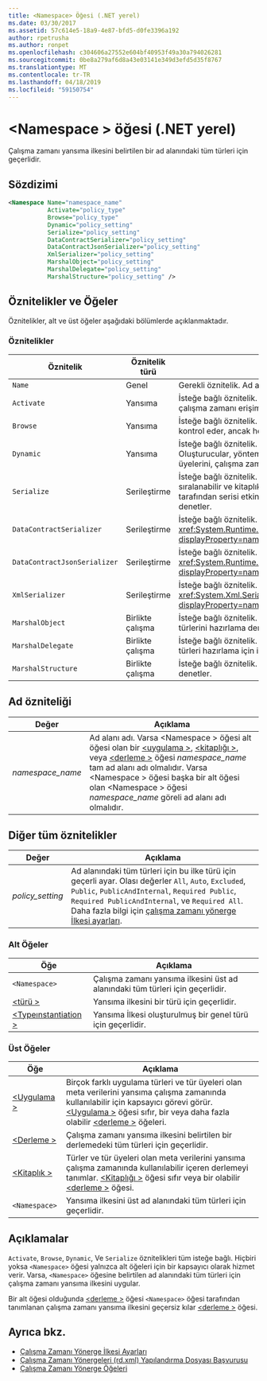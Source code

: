 ```yaml
---
title: <Namespace> Öğesi (.NET yerel)
ms.date: 03/30/2017
ms.assetid: 57c614e5-18a9-4e87-bfd5-d0fe3396a192
author: rpetrusha
ms.author: ronpet
ms.openlocfilehash: c304606a27552e604bf40953f49a30a794026281
ms.sourcegitcommit: 0be8a279af6d8a43e03141e349d3efd5d35f8767
ms.translationtype: MT
ms.contentlocale: tr-TR
ms.lasthandoff: 04/18/2019
ms.locfileid: "59150754"
---
```

# <a name="namespace-element-net-native"></a>\<Namespace > öğesi (.NET yerel)
Çalışma zamanı yansıma ilkesini belirtilen bir ad alanındaki tüm türleri için geçerlidir.  
  
## <a name="syntax"></a>Sözdizimi  
  
```xml  
<Namespace Name="namespace_name"   
           Activate="policy_type"   
           Browse="policy_type"  
           Dynamic="policy_setting"  
           Serialize="policy_setting"  
           DataContractSerializer="policy_setting"  
           DataContractJsonSerializer="policy_setting"  
           XmlSerializer="policy_setting"  
           MarshalObject="policy_setting"  
           MarshalDelegate="policy_setting"  
           MarshalStructure="policy_setting" />  
```  
  
## <a name="attributes-and-elements"></a>Öznitelikler ve Öğeler  
 Öznitelikler, alt ve üst öğeler aşağıdaki bölümlerde açıklanmaktadır.  
  
### <a name="attributes"></a>Öznitelikler  
  
|Öznitelik|Öznitelik türü|Açıklama|  
|---------------|--------------------|-----------------|  
|`Name`|Genel|Gerekli öznitelik. Ad alanı adını belirtir.|  
|`Activate`|Yansıma|İsteğe bağlı öznitelik. Oluşturucular örneklerinin etkinleştirmesi için çalışma zamanı erişimi denetler.|  
|`Browse`|Yansıma|İsteğe bağlı öznitelik. Program öğeleri hakkında bilgi için sorgulama kontrol eder, ancak herhangi bir çalışma zamanı erişim sağlamaz.|  
|`Dynamic`|Yansıma|İsteğe bağlı öznitelik. Dinamik programlama etkinleştirmek için Oluşturucular, yöntemler, alanlar, özellikler ve olaylar, tüm tür üyelerini, çalışma zamanı erişimi denetler.|  
|`Serialize`|Serileştirme|İsteğe bağlı öznitelik. Oluşturucular, alanları ve tür örnekleri sıralanabilir ve kitaplıkları gibi Newtonsoft JSON seri hale getirici tarafından serisi etkinleştirmek için özellikler, çalışma zamanı erişimi denetler.|  
|`DataContractSerializer`|Serileştirme|İsteğe bağlı öznitelik. Denetimleri İlkesi kullanan Serileştirmenin <xref:System.Runtime.Serialization.DataContractSerializer?displayProperty=nameWithType> sınıfı.|  
|`DataContractJsonSerializer`|Serileştirme|İsteğe bağlı öznitelik. İlke kullanan bir JSON serileştirme denetleyen <xref:System.Runtime.Serialization.Json.DataContractJsonSerializer?displayProperty=nameWithType> sınıfı.|  
|`XmlSerializer`|Serileştirme|İsteğe bağlı öznitelik. İlke kullanan bir XML serileştirme denetleyen <xref:System.Xml.Serialization.XmlSerializer?displayProperty=nameWithType> sınıfı.|  
|`MarshalObject`|Birlikte çalışma|İsteğe bağlı öznitelik. Windows çalışma zamanı ve COM başvuru türlerini hazırlama denetimleri İlkesi|  
|`MarshalDelegate`|Birlikte çalışma|İsteğe bağlı öznitelik. Yerel kod için işlev işaretçileri olarak temsilci türleri hazırlama için ilke denetler.|  
|`MarshalStructure`|Birlikte çalışma|İsteğe bağlı öznitelik. Yerel kod yapılarına hazırlama için ilke denetler.|  
  
## <a name="name-attribute"></a>Ad özniteliği  
  
|Değer|Açıklama|  
|-----------|-----------------|  
|*namespace_name*|Ad alanı adı. Varsa \<Namespace > öğesi alt öğesi olan bir [ \<uygulama >](../../../docs/framework/net-native/application-element-net-native.md), [ \<kitaplığı >](../../../docs/framework/net-native/library-element-net-native.md), veya [ \<derleme >](../../../docs/framework/net-native/assembly-element-net-native.md) öğesi *namespace_name* tam ad alanı adı olmalıdır. Varsa \<Namespace > öğesi başka bir alt öğesi olan \<Namespace > öğesi *namespace_name* göreli ad alanı adı olmalıdır.|  
  
## <a name="all-other-attributes"></a>Diğer tüm öznitelikler  
  
|Değer|Açıklama|  
|-----------|-----------------|  
|*policy_setting*|Ad alanındaki tüm türleri için bu ilke türü için geçerli ayar. Olası değerler `All`, `Auto`, `Excluded`, `Public`, `PublicAndInternal`, `Required Public`, `Required PublicAndInternal`, ve `Required All`. Daha fazla bilgi için [çalışma zamanı yönerge İlkesi ayarları](../../../docs/framework/net-native/runtime-directive-policy-settings.md).|  
  
### <a name="child-elements"></a>Alt Öğeler  
  
|Öğe|Açıklama|  
|-------------|-----------------|  
|`<Namespace>`|Çalışma zamanı yansıma ilkesini üst ad alanındaki tüm türleri için geçerlidir.|  
|[\<türü >](../../../docs/framework/net-native/type-element-net-native.md)|Yansıma ilkesini bir türü için geçerlidir.|  
|[\<Typeınstantiation >](../../../docs/framework/net-native/typeinstantiation-element-net-native.md)|Yansıma İlkesi oluşturulmuş bir genel türü için geçerlidir.|  
  
### <a name="parent-elements"></a>Üst Öğeler  
  
|Öğe|Açıklama|  
|-------------|-----------------|  
|[\<Uygulama >](../../../docs/framework/net-native/application-element-net-native.md)|Birçok farklı uygulama türleri ve tür üyeleri olan meta verilerini yansıma çalışma zamanında kullanılabilir için kapsayıcı görevi görür. [ \<Uygulama >](../../../docs/framework/net-native/application-element-net-native.md) öğesi sıfır, bir veya daha fazla olabilir [ \<derleme >](../../../docs/framework/net-native/assembly-element-net-native.md) öğeleri.|  
|[\<Derleme >](../../../docs/framework/net-native/assembly-element-net-native.md)|Çalışma zamanı yansıma ilkesini belirtilen bir derlemedeki tüm türleri için geçerlidir.|  
|[\<Kitaplık >](../../../docs/framework/net-native/library-element-net-native.md)|Türler ve tür üyeleri olan meta verilerini yansıma çalışma zamanında kullanılabilir içeren derlemeyi tanımlar. [ \<Kitaplığı >](../../../docs/framework/net-native/library-element-net-native.md) öğesi sıfır veya bir olabilir [ \<derleme >](../../../docs/framework/net-native/assembly-element-net-native.md) öğesi.|  
|`<Namespace>`|Yansıma ilkesini üst ad alanındaki tüm türleri için geçerlidir.|  
  
## <a name="remarks"></a>Açıklamalar  
 `Activate`, `Browse`, `Dynamic`, Ve `Serialize` öznitelikleri tüm isteğe bağlı. Hiçbiri yoksa `<Namespace>` öğesi yalnızca alt öğeleri için bir kapsayıcı olarak hizmet verir. Varsa, `<Namespace>` öğesine belirtilen ad alanındaki tüm türleri için çalışma zamanı yansıma ilkesini uygular.  
  
 Bir alt öğesi olduğunda [ \<derleme >](../../../docs/framework/net-native/assembly-element-net-native.md) öğesi `<Namespace>` öğesi tarafından tanımlanan çalışma zamanı yansıma ilkesini geçersiz kılar [ \<derleme >](../../../docs/framework/net-native/assembly-element-net-native.md) öğesi.  
  
## <a name="see-also"></a>Ayrıca bkz.

- [Çalışma Zamanı Yönerge İlkesi Ayarları](../../../docs/framework/net-native/runtime-directive-policy-settings.md)
- [Çalışma Zamanı Yönergeleri (rd.xml) Yapılandırma Dosyası Başvurusu](../../../docs/framework/net-native/runtime-directives-rd-xml-configuration-file-reference.md)
- [Çalışma Zamanı Yönerge Öğeleri](../../../docs/framework/net-native/runtime-directive-elements.md)
